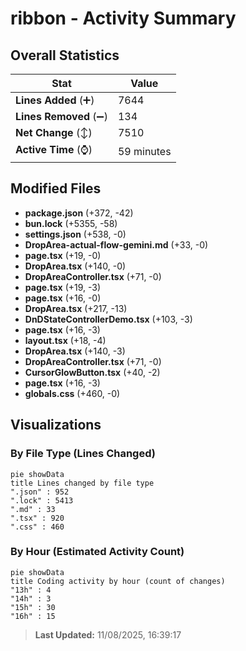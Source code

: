 # ribbon - Activity Summary 

## Overall Statistics

| Stat                   | Value                                                             |
| ---------------------- | ----------------------------------------------------------------- |
| **Lines Added** (➕)   | 7644                                          |
| **Lines Removed** (➖) | 134                                        |
| **Net Change** (↕)    | 7510                |
| **Active Time** (⌚)   | 59 minutes |


## Modified Files
- **package.json** (+372, -42)
- **bun.lock** (+5355, -58)
- **settings.json** (+538, -0)
- **DropArea-actual-flow-gemini.md** (+33, -0)
- **page.tsx** (+19, -0)
- **DropArea.tsx** (+140, -0)
- **DropAreaController.tsx** (+71, -0)
- **page.tsx** (+19, -3)
- **page.tsx** (+16, -0)
- **DropArea.tsx** (+217, -13)
- **DnDStateControllerDemo.tsx** (+103, -3)
- **page.tsx** (+16, -3)
- **layout.tsx** (+18, -4)
- **DropArea.tsx** (+140, -3)
- **DropAreaController.tsx** (+71, -0)
- **CursorGlowButton.tsx** (+40, -2)
- **page.tsx** (+16, -3)
- **globals.css** (+460, -0)

## Visualizations

### By File Type (Lines Changed)

```mermaid
pie showData
title Lines changed by file type
".json" : 952
".lock" : 5413
".md" : 33
".tsx" : 920
".css" : 460
```

### By Hour (Estimated Activity Count)

```mermaid
pie showData
title Coding activity by hour (count of changes)
"13h" : 4
"14h" : 3
"15h" : 30
"16h" : 15
```


> **Last Updated:** 11/08/2025, 16:39:17